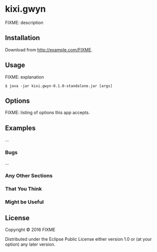 # kixi.gwyn

FIXME: description

## Installation

Download from http://example.com/FIXME.

## Usage

FIXME: explanation

    $ java -jar kixi.gwyn-0.1.0-standalone.jar [args]

## Options

FIXME: listing of options this app accepts.

## Examples

...

### Bugs

...

### Any Other Sections
### That You Think
### Might be Useful

## License

Copyright © 2016 FIXME

Distributed under the Eclipse Public License either version 1.0 or (at
your option) any later version.
